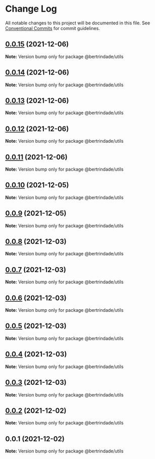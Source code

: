 # Change Log

All notable changes to this project will be documented in this file.
See [Conventional Commits](https://conventionalcommits.org) for commit guidelines.

## [0.0.15](https://github.com/berTrindade/lerna/compare/@bertrindade/utils@0.0.14...@bertrindade/utils@0.0.15) (2021-12-06)

**Note:** Version bump only for package @bertrindade/utils





## [0.0.14](https://github.com/berTrindade/lerna/compare/@bertrindade/utils@0.0.13...@bertrindade/utils@0.0.14) (2021-12-06)

**Note:** Version bump only for package @bertrindade/utils





## [0.0.13](https://github.com/berTrindade/lerna/compare/@bertrindade/utils@0.0.12...@bertrindade/utils@0.0.13) (2021-12-06)

**Note:** Version bump only for package @bertrindade/utils





## [0.0.12](https://github.com/berTrindade/lerna/compare/@bertrindade/utils@0.0.11...@bertrindade/utils@0.0.12) (2021-12-06)

**Note:** Version bump only for package @bertrindade/utils





## [0.0.11](https://github.com/berTrindade/lerna/compare/@bertrindade/utils@0.0.10...@bertrindade/utils@0.0.11) (2021-12-06)

**Note:** Version bump only for package @bertrindade/utils





## [0.0.10](https://github.com/berTrindade/lerna/compare/@bertrindade/utils@0.0.9...@bertrindade/utils@0.0.10) (2021-12-05)

**Note:** Version bump only for package @bertrindade/utils





## [0.0.9](https://github.com/berTrindade/lerna/compare/@bertrindade/utils@0.0.8...@bertrindade/utils@0.0.9) (2021-12-05)

**Note:** Version bump only for package @bertrindade/utils





## [0.0.8](https://github.com/berTrindade/lerna/compare/@bertrindade/utils@0.0.7...@bertrindade/utils@0.0.8) (2021-12-03)

**Note:** Version bump only for package @bertrindade/utils





## [0.0.7](https://github.com/berTrindade/lerna/compare/@bertrindade/utils@0.0.6...@bertrindade/utils@0.0.7) (2021-12-03)

**Note:** Version bump only for package @bertrindade/utils





## [0.0.6](https://github.com/berTrindade/lerna/compare/@bertrindade/utils@0.0.5...@bertrindade/utils@0.0.6) (2021-12-03)

**Note:** Version bump only for package @bertrindade/utils





## [0.0.5](https://github.com/berTrindade/lerna/compare/@bertrindade/utils@0.0.4...@bertrindade/utils@0.0.5) (2021-12-03)

**Note:** Version bump only for package @bertrindade/utils





## [0.0.4](https://github.com/berTrindade/lerna/compare/@bertrindade/utils@0.0.3...@bertrindade/utils@0.0.4) (2021-12-03)

**Note:** Version bump only for package @bertrindade/utils





## [0.0.3](https://github.com/berTrindade/lerna/compare/@bertrindade/utils@0.0.2...@bertrindade/utils@0.0.3) (2021-12-03)

**Note:** Version bump only for package @bertrindade/utils





## [0.0.2](https://github.com/berTrindade/lerna/compare/@bertrindade/utils@0.0.1...@bertrindade/utils@0.0.2) (2021-12-02)

**Note:** Version bump only for package @bertrindade/utils





## 0.0.1 (2021-12-02)

**Note:** Version bump only for package @bertrindade/utils
